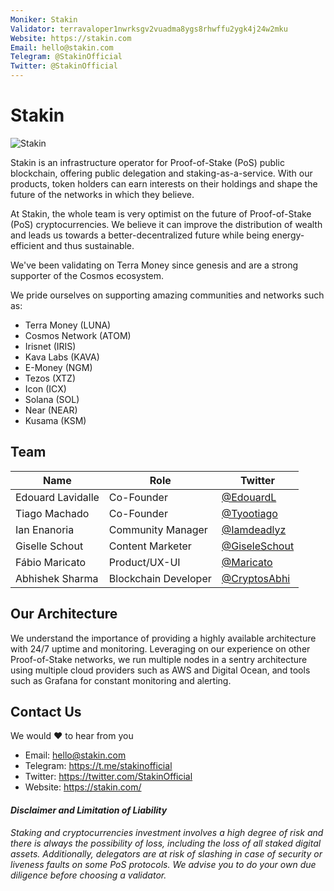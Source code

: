 ```yaml
---
Moniker: Stakin
Validator: terravaloper1nwrksgv2vuadma8ygs8rhwffu2ygk4j24w2mku
Website: https://stakin.com
Email: hello@stakin.com
Telegram: @StakinOfficial
Twitter: @StakinOfficial
---
```


# Stakin

![Stakin](https://i.ibb.co/HGcYpYN/Stakin-Banner.png)

Stakin is an infrastructure operator for Proof-of-Stake (PoS) public blockchain, offering public delegation and staking-as-a-service. With our products, token holders can earn interests on their holdings and shape the future of the networks in which they believe.

At Stakin, the whole team is very optimist on the future of Proof-of-Stake (PoS) cryptocurrencies. We believe it can improve the distribution of wealth and leads us towards a better-decentralized future while being energy-efficient and thus sustainable.

We've been validating on Terra Money since genesis and are a strong supporter of the Cosmos ecosystem.

We pride ourselves on supporting amazing communities and networks such as:

- Terra Money (LUNA)
- Cosmos Network (ATOM)
- Irisnet (IRIS)
- Kava Labs (KAVA)
- E-Money (NGM)
- Tezos (XTZ)
- Icon (ICX)
- Solana (SOL)
- Near (NEAR)
- Kusama (KSM)

## Team

| Name              | Role                 | Twitter                                           |
| ----------------- | -------------------- | ------------------------------------------------- |
| Edouard Lavidalle | Co-Founder           | [@EdouardL](https://twitter.com/EdouardL)         |
| Tiago Machado     | Co-Founder           | [@Tyootiago](https://twitter.com/tyootiago)       |
| Ian Enanoria      | Community Manager    | [@Iamdeadlyz](https://twitter.com/Iamdeadlyz)     |
| Giselle Schout    | Content Marketer     | [@GiseleSchout](https://twitter.com/GiseleSchout) |
| Fábio Maricato    | Product/UX-UI        | [@Maricato](https://twitter.com/maricato)         |
| Abhishek Sharma   | Blockchain Developer | [@CryptosAbhi](https://twitter.com/cryptosabhi/)  |

## Our Architecture

We understand the importance of providing a highly available architecture with 24/7 uptime and monitoring. Leveraging on our experience on other Proof-of-Stake networks, we run multiple nodes in a sentry architecture using multiple cloud providers such as AWS and Digital Ocean, and tools such as Grafana for constant monitoring and alerting.

## Contact Us

We would ❤️ to hear from you

- Email: hello@stakin.com
- Telegram: https://t.me/stakinofficial
- Twitter: https://twitter.com/StakinOfficial
- Website: https://stakin.com/

#### _Disclaimer and Limitation of Liability_

_Staking and cryptocurrencies investment involves a high degree of risk and there is always the possibility of loss, including the loss of all staked digital assets. Additionally, delegators are at risk of slashing in case of security or liveness faults on some PoS protocols. We advise you to do your own due diligence before choosing a validator._
